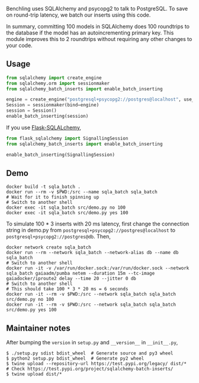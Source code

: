 Benchling uses SQLAlchemy and psycopg2 to talk to PostgreSQL.
To save on round-trip latency, we batch our inserts using this code.

In summary, committing 100 models in SQLAlchemy does 100 roundtrips
to the database if the model has an autoincrementing primary key.
This module improves this to 2 roundtrips without requiring any
other changes to your code.

## Usage

```python
from sqlalchemy import create_engine
from sqlalchemy.orm import sessionmaker
from sqlalchemy_batch_inserts import enable_batch_inserting

engine = create_engine("postgresql+psycopg2://postgres@localhost", use_batch_mode=True)
Session = sessionmaker(bind=engine)
session = Session()
enable_batch_inserting(session)
```

If you use [Flask-SQLALchemy](https://flask-sqlalchemy.palletsprojects.com/),

```python
from flask_sqlalchemy import SignallingSession
from sqlalchemy_batch_inserts import enable_batch_inserting

enable_batch_inserting(SignallingSession)
```

## Demo

```
docker build -t sqla_batch .
docker run --rm -v $PWD:/src --name sqla_batch sqla_batch
# Wait for it to finish spinning up
# Switch to another shell
docker exec -it sqla_batch src/demo.py no 100
docker exec -it sqla_batch src/demo.py yes 100
```

To simulate 100 * 3 inserts with 20 ms latency,
first change the connection string in demo.py from
`postgresql+psycopg2://postgres@localhost` to `postgresql+psycopg2://postgres@db`.
Then,
```
docker network create sqla_batch
docker run --rm --network sqla_batch --network-alias db --name db sqla_batch
# Switch to another shell
docker run -it -v /var/run/docker.sock:/var/run/docker.sock --network sqla_batch gaiaadm/pumba netem --duration 15m --tc-image gaiadocker/iproute2 delay --time 20 --jitter 0 db
# Switch to another shell
# This should take 100 * 3 * 20 ms = 6 seconds
docker run -it --rm -v $PWD:/src --network sqla_batch sqla_batch src/demo.py no 100
docker run -it --rm -v $PWD:/src --network sqla_batch sqla_batch src/demo.py yes 100
```

## Maintainer notes

After bumping the `version` in `setup.py` and `__version__` in `__init__.py`,

```
$ ./setup.py sdist bdist_wheel  # Generate source and py3 wheel
$ python2 setup.py bdist_wheel  # Generate py2 wheel
$ twine upload --repository-url https://test.pypi.org/legacy/ dist/*
# Check https://test.pypi.org/project/sqlalchemy-batch-inserts/
$ twine upload dist/*
```
